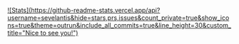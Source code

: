 [![Stats](https://github-readme-stats.vercel.app/api?username=sevelantis&hide=stars,prs,issues&count_private=true&show_icons=true&theme=outrun&include_all_commits=true&line_height=30&custom_title="Nice to see you!")](https://github.com/anuraghazra/github-readme-stats)
